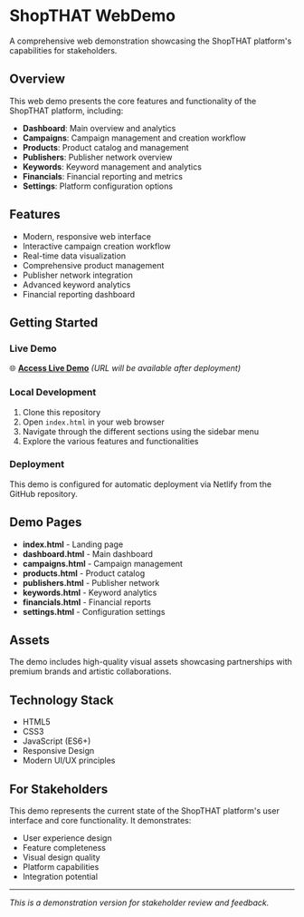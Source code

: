 # ShopTHAT WebDemo

A comprehensive web demonstration showcasing the ShopTHAT platform's capabilities for stakeholders.

## Overview

This web demo presents the core features and functionality of the ShopTHAT platform, including:

- **Dashboard**: Main overview and analytics
- **Campaigns**: Campaign management and creation workflow
- **Products**: Product catalog and management
- **Publishers**: Publisher network overview
- **Keywords**: Keyword management and analytics
- **Financials**: Financial reporting and metrics
- **Settings**: Platform configuration options

## Features

- Modern, responsive web interface
- Interactive campaign creation workflow
- Real-time data visualization
- Comprehensive product management
- Publisher network integration
- Advanced keyword analytics
- Financial reporting dashboard

## Getting Started

### Live Demo
🌐 **[Access Live Demo](https://shopthat-webdemo.netlify.app)** *(URL will be available after deployment)*

### Local Development
1. Clone this repository
2. Open `index.html` in your web browser
3. Navigate through the different sections using the sidebar menu
4. Explore the various features and functionalities

### Deployment
This demo is configured for automatic deployment via Netlify from the GitHub repository.

## Demo Pages

- **index.html** - Landing page
- **dashboard.html** - Main dashboard
- **campaigns.html** - Campaign management
- **products.html** - Product catalog
- **publishers.html** - Publisher network
- **keywords.html** - Keyword analytics
- **financials.html** - Financial reports
- **settings.html** - Configuration settings

## Assets

The demo includes high-quality visual assets showcasing partnerships with premium brands and artistic collaborations.

## Technology Stack

- HTML5
- CSS3
- JavaScript (ES6+)
- Responsive Design
- Modern UI/UX principles

## For Stakeholders

This demo represents the current state of the ShopTHAT platform's user interface and core functionality. It demonstrates:

- User experience design
- Feature completeness
- Visual design quality
- Platform capabilities
- Integration potential

---

*This is a demonstration version for stakeholder review and feedback.*
